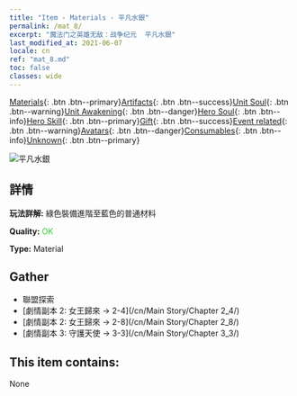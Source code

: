 ```yaml
---
title: "Item - Materials - 平凡水銀"
permalink: /mat_8/
excerpt: "魔法门之英雄无敌：战争纪元  平凡水銀"
last_modified_at: 2021-06-07
locale: cn
ref: "mat_8.md"
toc: false
classes: wide
---
```

 [Materials](/ItemsCN/){: .btn .btn--primary}[Artifacts](/ItemsCN/Artifacts/){: .btn .btn--success}[Unit Soul](/ItemsCN/UnitSoul/){: .btn .btn--warning}[Unit Awakening](/ItemsCN/UnitAwakening/){: .btn .btn--danger}[Hero Soul](/ItemsCN/HeroSoul/){: .btn .btn--info}[Hero Skill](/ItemsCN/HeroSkill/){: .btn .btn--primary}[Gift](/ItemsCN/Gift/){: .btn .btn--success}[Event related](/ItemsCN/Events/){: .btn .btn--warning}[Avatars](/ItemsCN/Avatars/){: .btn .btn--danger}[Consumables](/ItemsCN/Consumables/){: .btn .btn--info}[Unknown](/ItemsCN/Unknown/){: .btn .btn--primary}

 ![平凡水銀](/images/t/i_cailiao_shuiyin1.png)

## 詳情
 **玩法詳解:** 綠色裝備進階至藍色的普通材料

 **Quality:** <span style="color: #32CD32">OK</span>

 **Type:** Material

## Gather

*    聯盟探索 
*    [劇情副本 2: 女王歸來 -> 2-4](/cn/Main Story/Chapter 2_4/) 
*    [劇情副本 2: 女王歸來 -> 2-8](/cn/Main Story/Chapter 2_8/) 
*    [劇情副本 3: 守護天使 -> 3-3](/cn/Main Story/Chapter 3_3/) 

## This item contains:

  None

